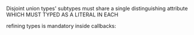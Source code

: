 Disjoint union types' subtypes must share a single distinguishing attribute WHICH MUST TYPED AS A LITERAL IN EACH

refining types is mandatory inside callbacks:
<!-- (mapTargets: (A | B)[]) => {
  return (
    mapTargets.map((el, ind) => {
      if (el.syntype === 'A') {
        return el.somethingUnrelated;
      } else {
        return el.somethingUnrelated;
      }
    })
  );
} -->
